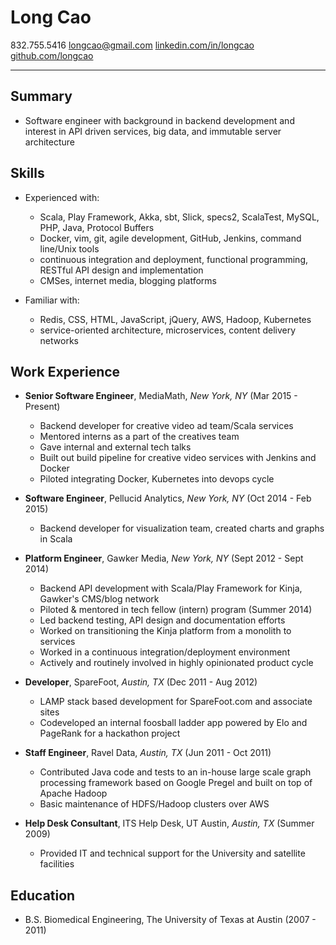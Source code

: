 Long Cao
===============

832.755.5416
<longcao@gmail.com>
[linkedin.com/in/longcao](https://linkedin.com/in/longcao)
[github.com/longcao](https://github.com/longcao)

***

Summary
---------

*   Software engineer with background in backend development and interest in API driven services, big data, and immutable server architecture

Skills
------

*   Experienced with:

    - Scala, Play Framework, Akka, sbt, Slick, specs2, ScalaTest, MySQL, PHP, Java, Protocol Buffers
    - Docker, vim, git, agile development, GitHub, Jenkins, command line/Unix tools
    - continuous integration and deployment, functional programming, RESTful API design and implementation
    - CMSes, internet media, blogging platforms

*   Familiar with:

    - Redis, CSS, HTML, JavaScript, jQuery, AWS, Hadoop, Kubernetes
    - service-oriented architecture, microservices, content delivery networks

Work Experience
---------------

*   **Senior Software Engineer**, MediaMath, _New York, NY_ (Mar 2015 - Present)

    -   Backend developer for creative video ad team/Scala services
    -   Mentored interns as a part of the creatives team
    -   Gave internal and external tech talks
    -   Built out build pipeline for creative video services with Jenkins and Docker
    -   Piloted integrating Docker, Kubernetes into devops cycle

*   **Software Engineer**, Pellucid Analytics, _New York, NY_ (Oct 2014 - Feb 2015)

    -   Backend developer for visualization team, created charts and graphs in Scala

*   **Platform Engineer**, Gawker Media, _New York, NY_ (Sept 2012 - Sept 2014)

    -   Backend API development with Scala/Play Framework for Kinja, Gawker's CMS/blog network
    -   Piloted & mentored in tech fellow (intern) program (Summer 2014)
    -   Led backend testing, API design and documentation efforts
    -   Worked on transitioning the Kinja platform from a monolith to services
    -   Worked in a continuous integration/deployment environment
    -   Actively and routinely involved in highly opinionated product cycle

*   **Developer**, SpareFoot, _Austin, TX_ (Dec 2011 - Aug 2012)

    -   LAMP stack based development for SpareFoot.com and associate sites
    -   Codeveloped an internal foosball ladder app powered by Elo and PageRank for a hackathon project

*   **Staff Engineer**, Ravel Data, _Austin, TX_ (Jun 2011 - Oct 2011)

    -   Contributed Java code and tests to an in-house large scale graph processing framework based on Google Pregel and built on top of Apache Hadoop
    -   Basic maintenance of HDFS/Hadoop clusters over AWS

*   **Help Desk Consultant**, ITS Help Desk, UT Austin, _Austin, TX_ (Summer 2009)

    -   Provided IT and technical support for the University and satellite facilities

Education
---------

*   B.S. Biomedical Engineering, The University of Texas at Austin (2007 - 2011)

